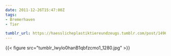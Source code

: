 ```yaml
---
date: 2011-12-26T15:47:00Z
tags:
- Bremerhaven
- Tier

tumblr_url: https://haesslicheplastiktiereundzeugs.tumblr.com/post/14968336582
---
```

{{< figure src="tumblr_lwylo0hanB1qbfzcmo1_1280.jpg" >}}
